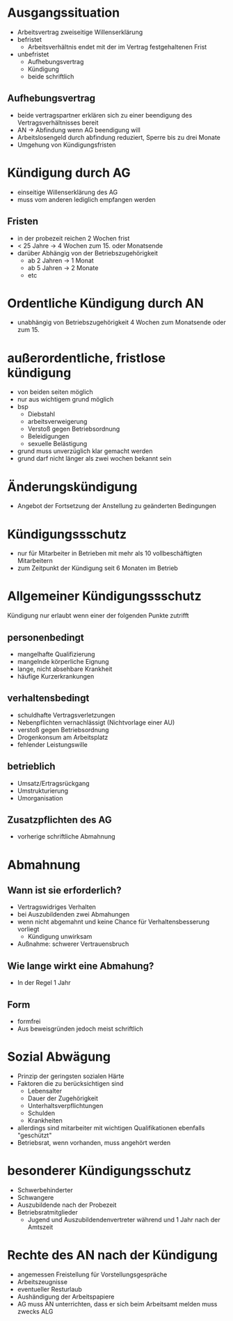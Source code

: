 # Ausgangssituation
- Arbeitsvertrag zweiseitige Willenserklärung
- befristet
    - Arbeitsverhältnis endet mit der im Vertrag festgehaltenen Frist
- unbefristet 
    - Aufhebungsvertrag
    - Kündigung
    - beide schriftlich
## Aufhebungsvertrag
- beide vertragspartner erklären sich zu einer beendigung des Vertragsverhältnisses bereit
- AN -> Abfindung wenn AG beendigung will
- Arbeitslosengeld durch abfindung reduziert, Sperre bis zu drei Monate
- Umgehung von Kündigungsfristen
# Kündigung durch AG
- einseitige Willenserklärung des AG
- muss vom anderen lediglich empfangen werden
## Fristen
- in der probezeit reichen 2 Wochen frist
- < 25 Jahre -> 4 Wochen zum 15. oder Monatsende
- darüber Abhängig von der Betriebszugehörigkeit
    - ab 2 Jahren -> 1 Monat
    - ab 5 Jahren -> 2 Monate
    - etc
# Ordentliche Kündigung durch AN
- unabhängig von Betriebszugehörigkeit 4 Wochen zum Monatsende oder zum 15.
# außerordentliche, fristlose kündigung
- von beiden seiten möglich
- nur aus wichtigem grund möglich
- bsp
    - Diebstahl
    - arbeitsverweigerung
    - Verstoß gegen Betriebsordnung
    - Beleidigungen
    - sexuelle Belästigung
- grund muss unverzüglich klar gemacht werden
- grund darf nicht länger als zwei wochen bekannt sein
# Änderungskündigung
- Angebot der Fortsetzung der Anstellung zu geänderten Bedingungen
# Kündigungssschutz
- nur für Mitarbeiter in Betrieben mit mehr als 10 vollbeschäftigten Mitarbeitern
- zum Zeitpunkt der Kündigung seit 6 Monaten im Betrieb
# Allgemeiner Kündigungssschutz
Kündigung nur erlaubt wenn einer der folgenden Punkte zutrifft
## personenbedingt
- mangelhafte Qualifizierung
- mangelnde körperliche Eignung
- lange, nicht absehbare Krankheit
- häufige Kurzerkrankungen
## verhaltensbedingt
- schuldhafte Vertragsverletzungen
- Nebenpflichten vernachlässigt (Nichtvorlage einer AU)
- verstoß gegen Betriebsordnung
- Drogenkonsum am Arbeitsplatz
- fehlender Leistungswille
## betrieblich
- Umsatz/Ertragsrückgang
- Umstrukturierung
- Umorganisation
## Zusatzpflichten des AG
- vorherige schriftliche Abmahnung
# Abmahnung
## Wann ist sie erforderlich?
- Vertragswidriges Verhalten
- bei Auszubildenden zwei Abmahungen
- wenn nicht abgemahnt und keine Chance für Verhaltensbesserung vorliegt
    - Kündigung unwirksam
- Außnahme: schwerer Vertrauensbruch
## Wie lange wirkt eine Abmahung?
- In der Regel 1 Jahr
## Form
- formfrei
- Aus beweisgründen jedoch meist schriftlich
# Sozial Abwägung
- Prinzip der geringsten sozialen Härte
- Faktoren die zu berücksichtigen sind
    - Lebensalter
    - Dauer der Zugehörigkeit
    - Unterhaltsverpflichtungen
    - Schulden
    - Krankheiten
- allerdings sind mitarbeiter mit wichtigen Qualifikationen ebenfalls "geschützt"
- Betriebsrat, wenn vorhanden, muss angehört werden
# besonderer Kündigungsschutz
- Schwerbehinderter
- Schwangere
- Auszubildende nach der Probezeit
- Betriebsratmitglieder
    - Jugend und Auszubildendenvertreter während und 1 Jahr nach der Amtszeit
# Rechte des AN nach der Kündigung
- angemessen Freistellung für Vorstellungsgespräche
- Arbeitszeugnisse
- eventueller Resturlaub
- Aushändigung der Arbeitspapiere
- AG muss AN unterrichten, dass er sich beim Arbeitsamt melden muss zwecks ALG
